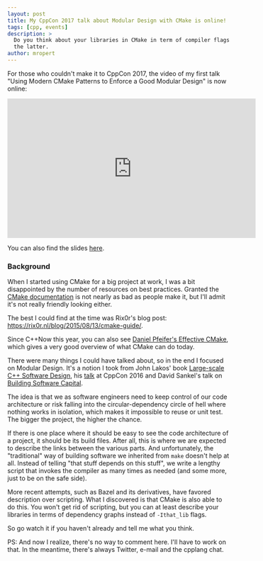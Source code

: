 ```yaml
---
layout: post
title: My CppCon 2017 talk about Modular Design with CMake is online!
tags: [cpp, events]
description: >
  Do you think about your libraries in CMake in term of compiler flags or architecture modules? In this talk, I show you how to do
  the latter.
author: mropert
---
```


For those who couldn't make it to CppCon 2017, the video of my first talk "Using Modern CMake Patterns to Enforce a Good Modular Design"
is now online:

<iframe width="560" height="315" src="https://www.youtube.com/embed/eC9-iRN2b04" frameborder="0" allowfullscreen></iframe>

You can also find the slides [here](https://github.com/CppCon/CppCon2017/blob/master/Tutorials/Using%20Modern%20CMake%20Patterns%20to%20Enforce%20a%20Good%20Modular%20Design/Using%20Modern%20CMake%20Patterns%20to%20Enforce%20a%20Good%20Modular%20Design%20-%20Mathieu%20Ropert%20-%20CppCon%202017.pdf).

### Background

When I started using CMake for a big project at work, I was a bit disappointed by the number of resources on best practices.
Granted the [CMake documentation](https://cmake.org/cmake/help/v3.10/) is not nearly as bad as people make it, but I'll admit
it's not really friendly looking either.

The best I could find at the time was Rix0r's blog post: https://rix0r.nl/blog/2015/08/13/cmake-guide/.

Since C++Now this year, you can also see [Daniel Pfeifer's Effective CMake](https://www.youtube.com/watch?v=bsXLMQ6WgIk), which gives
a very good overview of what CMake can do today.

There were many things I could have talked about, so in the end I focused on Modular Design.
It's a notion I took from John Lakos' book [Large-scale C++ Software Design](https://books.google.fr/books?id=AuMpAQAAMAAJ),
his [talk](https://www.youtube.com/watch?v=QjFpKJ8Xx78&index=99&list=PLHTh1InhhwT7J5jl4vAhO1WvGHUUFgUQH) at CppCon 2016
and David Sankel's talk on [Building Software Capital](https://www.youtube.com/watch?v=ta3S8CRN2TM).

The idea is that we as software engineers need to keep control of our code architecture or risk falling into the circular-dependency circle
of hell where nothing works in isolation, which makes it impossible to reuse or unit test. The bigger the project, the higher the chance.

If there is one place where it should be easy to see the code architecture of a project, it should be its build files.
After all, this is where we are expected to describe the links between the various parts.
And unfortunately, the "traditional" way of building software we inherited from `make` doesn't help at all.
Instead of telling "that stuff depends on this stuff", we write a lengthy script that invokes the compiler as many times as needed
(and some more, just to be on the safe side).

More recent attempts, such as Bazel and its derivatives, have favored description over scripting. What I discovered is that CMake
is also able to do this. You won't get rid of scripting, but you can at least describe your libraries in terms of dependency graphs
instead of `-Ithat_lib` flags.

So go watch it if you haven't already and tell me what you think.

PS: And now I realize, there's no way to comment here. I'll have to work on that. In the meantime, there's always Twitter, e-mail
and the cpplang chat.
